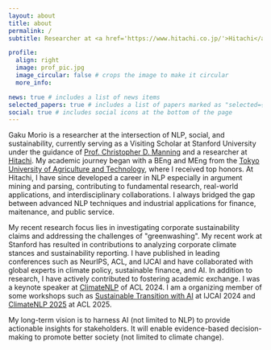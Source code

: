 ```yaml
---
layout: about
title: about
permalink: /
subtitle: Researcher at <a href='https://www.hitachi.co.jp/'>Hitachi</a>, Researcher at <a href='https://www.hitachi.us/'>Hitachi America</a>, Visiting Scholar at <a href='https://nlp.stanford.edu/'>Stanford University</a>

profile:
  align: right
  image: prof_pic.jpg
  image_circular: false # crops the image to make it circular
  more_info:

news: true # includes a list of news items
selected_papers: true # includes a list of papers marked as "selected={true}"
social: true # includes social icons at the bottom of the page
---
```


Gaku Morio is a researcher at the intersection of NLP, social, and sustainability, currently serving as a Visiting Scholar at Stanford University under the guidance of [Prof. Christopher D. Manning](https://nlp.stanford.edu/~manning/) and a researcher at [Hitachi](https://www.hitachi.com/). My academic journey began with a BEng and MEng from the [Tokyo University of Agriculture and Technology](https://www.tuat.ac.jp/en/), where I received top honors. At Hitachi, I have since developed a career in NLP especially in argument mining and parsing, contributing to fundamental research, real-world applications, and interdisciplinary collaborations. I always bridged the gap between advanced NLP techniques and industrial applications for finance, maitenance, and public service.

My recent research focus lies in investigating corporate sustainability claims and addressing the challenges of "greenwashing". My recent work at Stanford has resulted in contributions to analyzing corporate climate stances and sustainability reporting. I have published in leading conferences such as NeurIPS, ACL, and IJCAI and have collaborated with global experts in climate policy, sustainable finance, and AI. In addition to research, I have actively contributed to fostering academic exchange. I was a keynote speaker at [ClimateNLP](https://nlp4climate.github.io/climatenlp2024/) of ACL 2024. I am a organizing member of some workshops such as [Sustainable Transition with AI](https://stai.jeju.ai/) at IJCAI 2024 and [ClimateNLP 2025](https://nlp4climate.github.io/) at ACL 2025.

My long-term vision is to harness AI (not limited to NLP) to provide actionable insights for stakeholders. It will enable evidence-based decision-making to promote better society (not limited to climate change).
